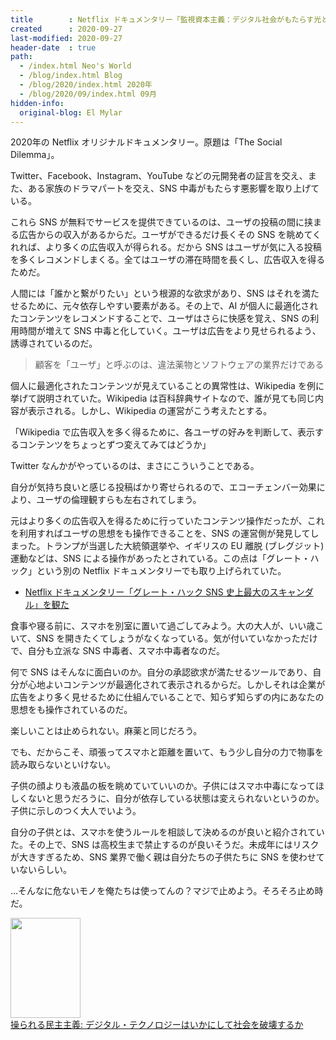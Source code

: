 ```yaml
---
title        : Netflix ドキュメンタリー「監視資本主義：デジタル社会がもたらす光と影」を観た
created      : 2020-09-27
last-modified: 2020-09-27
header-date  : true
path:
  - /index.html Neo's World
  - /blog/index.html Blog
  - /blog/2020/index.html 2020年
  - /blog/2020/09/index.html 09月
hidden-info:
  original-blog: El Mylar
---
```


2020年の Netflix オリジナルドキュメンタリー。原題は「The Social Dilemma」。

Twitter、Facebook、Instagram、YouTube などの元開発者の証言を交え、また、ある家族のドラマパートを交え、SNS 中毒がもたらす悪影響を取り上げている。

これら SNS が無料でサービスを提供できているのは、ユーザの投稿の間に挟まる広告からの収入があるからだ。ユーザができるだけ長くその SNS を眺めてくれれば、より多くの広告収入が得られる。だから SNS はユーザが気に入る投稿を多くレコメンドしまくる。全てはユーザの滞在時間を長くし、広告収入を得るためだ。

人間には「誰かと繋がりたい」という根源的な欲求があり、SNS はそれを満たせるために、元々依存しやすい要素がある。その上で、AI が個人に最適化されたコンテンツをレコメンドすることで、ユーザはさらに快感を覚え、SNS の利用時間が増えて SNS 中毒と化していく。ユーザは広告をより見せられるよう、誘導されているのだ。

> 顧客を「ユーザ」と呼ぶのは、違法薬物とソフトウェアの業界だけである

個人に最適化されたコンテンツが見えていることの異常性は、Wikipedia を例に挙げて説明されていた。Wikipedia は百科辞典サイトなので、誰が見ても同じ内容が表示される。しかし、Wikipedia の運営がこう考えたとする。

「Wikipedia で広告収入を多く得るために、各ユーザの好みを判断して、表示するコンテンツをちょっとずつ変えてみてはどうか」

Twitter なんかがやっているのは、まさにこういうことである。

自分が気持ち良いと感じる投稿ばかり寄せられるので、エコーチェンバー効果により、ユーザの倫理観すらも左右されてしまう。

元はより多くの広告収入を得るために行っていたコンテンツ操作だったが、これを利用すればユーザの思想をも操作できることを、SNS の運営側が発見してしまった。トランプが当選した大統領選挙や、イギリスの EU 離脱 (ブレグジット) 運動などは、SNS による操作があったとされている。この点は「グレート・ハック」という別の Netflix ドキュメンタリーでも取り上げられていた。

- [Netflix ドキュメンタリー「グレート・ハック SNS 史上最大のスキャンダル」を観た](/blog/2019/08/20-01.html)

食事や寝る前に、スマホを別室に置いて過ごしてみよう。大の大人が、いい歳こいて、SNS を開きたくてしょうがなくなっている。気が付いていなかっただけで、自分も立派な SNS 中毒者、スマホ中毒者なのだ。

何で SNS はそんなに面白いのか。自分の承認欲求が満たせるツールであり、自分が心地よいコンテンツが最適化されて表示されるからだ。しかしそれは企業が広告をより多く見せるために仕組んでいることで、知らず知らずの内にあなたの思想をも操作されているのだ。

楽しいことは止められない。麻薬と同じだろう。

でも、だからこそ、頑張ってスマホと距離を置いて、もう少し自分の力で物事を読み取らないといけない。

子供の顔よりも液晶の板を眺めていていいのか。子供にはスマホ中毒になってほしくないと思うだろうに、自分が依存している状態は変えられないというのか。子供に示しのつく大人でいよう。

自分の子供とは、スマホを使うルールを相談して決めるのが良いと紹介されていた。その上で、SNS は高校生まで禁止するのが良いそうだ。未成年にはリスクが大きすぎるため、SNS 業界で働く親は自分たちの子供たちに SNS を使わせていないらしい。

…そんなに危ないモノを俺たちは使ってんの？マジで止めよう。そろそろ止め時だ。

<div class="ad-amazon">
  <div class="ad-amazon-image">
    <a href="https://www.amazon.co.jp/dp/4794223528?tag=neos21-22&amp;linkCode=osi&amp;th=1&amp;psc=1">
      <img src="https://m.media-amazon.com/images/I/51Hv-nEyDWL._SL160_.jpg" width="112" height="160">
    </a>
  </div>
  <div class="ad-amazon-info">
    <div class="ad-amazon-title">
      <a href="https://www.amazon.co.jp/dp/4794223528?tag=neos21-22&amp;linkCode=osi&amp;th=1&amp;psc=1">操られる民主主義: デジタル・テクノロジーはいかにして社会を破壊するか</a>
    </div>
  </div>
</div>
